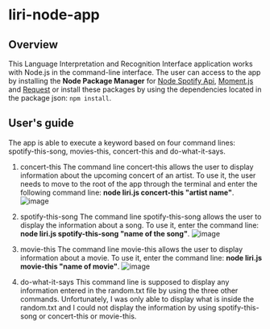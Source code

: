 # liri-node-app

## Overview
This Language Interpretation and Recognition Interface application works with Node.js in the command-line interface. The user can access to the app by installing the **Node Package Manager** for [Node Spotify Api](https://www.npmjs.com/package/node-spotify-api), [Moment.js](https://www.npmjs.com/package/moment) and [Request](https://www.npmjs.com/package/request) or install these packages by using the dependencies located in the package json: `npm install`.
## User's guide
The app is able to execute a keyword based on four command lines: spotify-this-song, movies-this, concert-this and do-what-it-says.

1. concert-this
The command line concert-this allows the user to display information about the upcoming concert of an artist. To use it, the user needs to move to the root of the app through the terminal and enter the following command line: **node liri.js concert-this "artist name"**.
![image](https://user-images.githubusercontent.com/8877411/47543156-dee10c80-d8ae-11e8-8879-25328a8107fe.png)

1. spotify-this-song
The command line spotify-this-song allows the user to display the information about a song. To use it, enter the command line: **node liri.js spotify-this-song "name of the song"**.
![image](https://user-images.githubusercontent.com/8877411/47543396-0ab0c200-d8b0-11e8-8745-91cf7f681807.png)

3. movie-this
The command line movie-this allows the user to display information about a movie. To use it, enter the command line: **node liri.js movie-this "name of movie"**.
![image](https://user-images.githubusercontent.com/8877411/47543503-801c9280-d8b0-11e8-9b29-04ad240f03a1.png)

4. do-what-it-says
This command line is supposed to display any information entered in the random.txt file by using the three other commands. Unfortunately, I was only able to display what is inside the random.txt and I could not display the information by using spotify-this-song or concert-this or movie-this.
